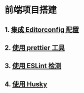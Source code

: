 # 前端项目搭建

## 1. [集成 Editorconfig 配置](./editorconfig.md)

## 2. [使用 prettier 工具](./prettier.md)

## 3. [使用 ESLint 检测](./eslint.md)

## 4. [使用 Husky](./husky.md)
